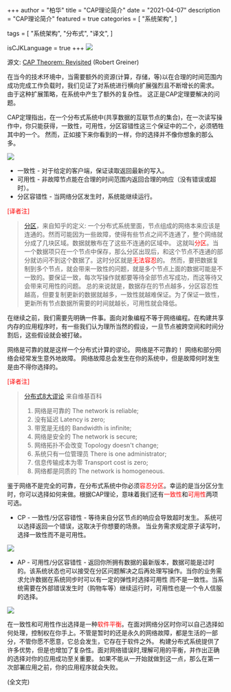 +++
author = "柏华"
title = "CAP理论简介"
date = "2021-04-07"
description = "CAP理论简介"
featured = true
categories = [
"系统架构",
]

tags = [
    "系统架构",
    "分布式",
    "译文",
]

isCJKLanguage = true
+++
![](/images/graph/c1.png)



<!--more-->

源文: [CAP Theorem: Revisited](https://robertgreiner.com/cap-theorem-revisited/) (Robert Greiner)

在当今的技术环境中，当需要额外的资源(计算，存储，等)以在合理的时间范围内成功完成工作负载时，我们见证了对系统进行横向扩展强烈且不断增长的需求。
由于这种扩展策略，在系统中产生了额外的复杂性。 这正是CAP定理要解决的问题。

CAP定理指出，在一个分布式系统中(共享数据的互联节点的集合)，在一次读写操作中，你只能获得，一致性，可用性，分区容错性这三个保证中的二个，必须牺牲其中的一个。
然而，正如接下来你看到的一样，你的选择并不像你想象的那么多。

![](/images/graph/c2.png)

* 一致性 - 对于给定的客户端，保证读取返回最新的写入。
* 可用性 - 非故障节点能在合理的时间范围内返回合理的响应（没有错误或超时）。
* 分区容错性 - 当网络分区发生时，系统能继续运行。

<font color='red'>[译者注]</font>
> [分区](https://www.zhihu.com/question/54105974)，来自知乎的定义:
> 一个分布式系统里面，节点组成的网络本来应该是连通的。然而可能因为一些故障，使得有些节点之间不连通了，整个网络就分成了几块区域。数据就散布在了这些不连通的区域中。
这就叫<font color='red'>分区</font>。当一个数据项只在一个节点中保存，那么分区出现后，和这个节点不连通的部分就访问不到这个数据了。这时分区就是<font color='red'>无法容忍</font>的。
> 然而，要把数据复制到多个节点，就会带来一致性的问题，就是多个节点上面的数据可能是不一致的。要保证一致，每次写操作就都要等待全部节点写成功，而这等待又会带来可用性的问题。
> 总的来说就是，数据存在的节点越多，分区容忍性越高，但要复制更新的数据就越多，一致性就越难保证。为了保证一致性，更新所有节点数据所需要的时间就越长，可用性就会降低。


在继续之前，我们需要先明确一件事。面向对象编程不等于网络编程。在构建共享内存的应用程序时，有一些我们认为理所当然的假设，一旦节点被跨空间和时间分割后，这些假设就会被打破。

网络是可靠的就是这样一个分布式计算的谬论。 网络是不可靠的！ 网络和部分网络会经常发生意外地故障。 网络故障总会发生在你的系统中，但是故障何时发生是由不得你选择的。

<font color='red'>[译者注]</font>
> [分布式8大谬论](https://en.wikipedia.org/wiki/Fallacies_of_distributed_computing) 来自维基百科
> 1. 网络是可靠的 The network is reliable;
> 2. 没有延迟 Latency is zero;
> 3. 带宽是无线的 Bandwidth is infinite;
> 4. 网络是安全的 The network is secure;
> 5. 网络拓扑不会改变 Topology doesn't change;
> 6. 系统只有一位管理员 There is one administrator;
> 7. 信息传输成本为零 Transport cost is zero;
> 8. 网络都是同质的 The network is homogeneous.


鉴于网络不是完全的可靠，在分布式系统中你必须<font color='red'>容忍分区</font>。幸运的是当分区分生时，你可以选择如何来做。根据CAP理论，意味着我们还有<font color='red'>一致性</font>和<font color='red'>可用性</font>两项可选。

* CP - 一致性/分区容错性 - 等待来自分区节点的响应会导致超时发生。 系统可以选择返回一个错误，这取决于你想要的场景。 当业务需求规定原子读写时，选择一致性而不是可用性。

![](/images/graph/c3.png)

* AP - 可用性/分区容错性 - 返回你所拥有数据的最新版本，数据可能是过时的。该系统状态也可以接受在分区问题解决之后再处理写操作。当你的业务需求允许数据在系统同步时可以有一定的弹性时选择可用性
而不是一致性。当系统需要在外部错误发生时（购物车等）继续运行时，可用性也是一个令人信服的选择。

![](/images/graph/c4.png)

在一致性和可用性作出选择是一种<font color='red'>软件平衡</font>。在面对网络分区时你可以自己选择如何处理，控制权在你手上。不管是暂时的还是永久的网络故障，都是生活的一部分，不管你愿不愿意，它总会发生，它存在于软件之外。
构建分布式系统提供了许多优势，但是也增加了复杂性。面对网络错误时,理解可用的平衡，并作出正确的选择对你的应用成功至关重要。 如果不能从一开始就做到这一点，那么在第一次部署应用之前，你的应用程序就会失败。


(全文完)




